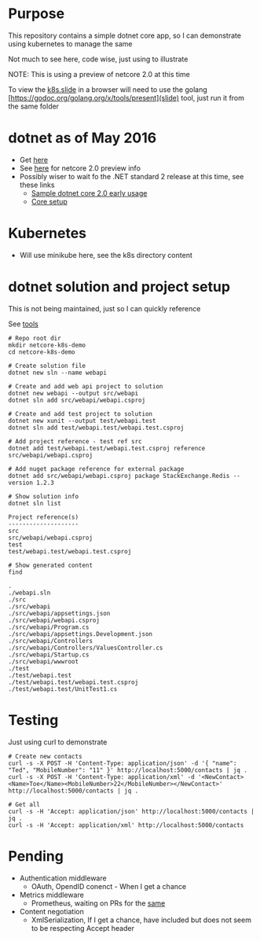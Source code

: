 # Purpose
This repository contains a simple dotnet core app, so I can demonstrate using kubernetes to manage the same

Not much to see here, code wise, just using to illustrate

NOTE: This is using a preview of netcore 2.0 at this time

To view the [k8s.slide](slides) in a browser will need to use the golang [https://godoc.org/golang.org/x/tools/present](slide) tool, just run it from the same folder



# dotnet as of May 2016
- Get [here](hhttps://github.com/dotnet/core/blob/master/release-notes/download-archives/2.0.0-preview1-download.md)
- See [here](https://blogs.msdn.microsoft.com/dotnet/2017/05/10/announcing-net-core-2-0-preview-1/) for netcore 2.0 preview info
- Possibly wiser to wait fo the .NET standard 2 release at this time, see these links
	- [Sample dotnet core 2.0 early usage](https://jeremylindsayni.wordpress.com/2017/04/02/installing-ubuntu-16-04-on-a-raspberry-pi-3-installing-net-core-2-and-running-a-sample-net-core-2-app/)
	- [Core setup](https://github.com/dotnet/core-setup/)



# Kubernetes
- Will use minikube here, see the k8s directory content



# dotnet solution and project setup

This is not being maintained, just so I can quickly reference

See [tools](https://docs.microsoft.com/en-us/dotnet/articles/core/tools/)

```
# Repo root dir
mkdir netcore-k8s-demo
cd netcore-k8s-demo

# Create solution file
dotnet new sln --name webapi

# Create and add web api project to solution
dotnet new webapi --output src/webapi
dotnet sln add src/webapi/webapi.csproj

# Create and add test project to solution
dotnet new xunit --output test/webapi.test
dotnet sln add test/webapi.test/webapi.test.csproj

# Add project reference - test ref src
dotnet add test/webapi.test/webapi.test.csproj reference src/webapi/webapi.csproj

# Add nuget package reference for external package
dotnet add src/webapi/webapi.csproj package StackExchange.Redis --version 1.2.3

# Show solution info
dotnet sln list

Project reference(s)
--------------------
src
src/webapi/webapi.csproj
test
test/webapi.test/webapi.test.csproj

# Show generated content
find

.
./webapi.sln
./src
./src/webapi
./src/webapi/appsettings.json
./src/webapi/webapi.csproj
./src/webapi/Program.cs
./src/webapi/appsettings.Development.json
./src/webapi/Controllers
./src/webapi/Controllers/ValuesController.cs
./src/webapi/Startup.cs
./src/webapi/wwwroot
./test
./test/webapi.test
./test/webapi.test/webapi.test.csproj
./test/webapi.test/UnitTest1.cs
```



# Testing
Just using curl to demonstrate

```
# Create new contacts
curl -s -X POST -H 'Content-Type: application/json' -d '{ "name": "Ted", "MobileNumber": "11" }' http://localhost:5000/contacts | jq .
curl -s -X POST -H 'Content-Type: application/xml' -d '<NewContact><Name>Toe</Name><MobileNumber>22</MobileNumber></NewContact>' http://localhost:5000/contacts | jq .

# Get all
curl -s -H 'Accept: application/json' http://localhost:5000/contacts | jq .
curl -s -H 'Accept: application/xml' http://localhost:5000/contacts
```



# Pending
- Authentication middleware
	- OAuth, OpendID conenct - When I get a chance
- Metrics middleware
	- Prometheus, waiting on PRs for the [same](https://github.com/andrasm/prometheus-net)
- Content negotiation
	- XmlSerialization, If I get a chance, have included but does not seem to be respecting Accept header

